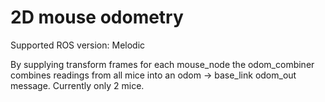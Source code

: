 # 2D mouse odometry
Supported ROS version: Melodic<br/>

By supplying transform frames for each mouse_node the odom_combiner combines readings from all mice into an odom -> base_link odom_out message. Currently only 2 mice.
